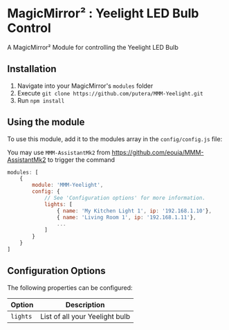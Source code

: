 # MagicMirror² : Yeelight LED Bulb Control
A MagicMirror² Module for controlling the Yeelight LED Bulb

## Installation
1. Navigate into your MagicMirror's `modules` folder
2. Execute `git clone https://github.com/putera/MMM-Yeelight.git`
3. Run `npm install`

## Using the module
To use this module, add it to the modules array in the `config/config.js` file:

You may use `MMM-AssistantMk2` from https://github.com/eouia/MMM-AssistantMk2 to trigger the command

```javascript
modules: [
    {
        module: 'MMM-Yeelight',
        config: {
            // See 'Configuration options' for more information.
            lights: [
            	{ name: 'My Kitchen Light 1', ip: '192.168.1.10'},
            	{ name: 'Living Room 1', ip: '192.168.1.11'},
            	...
            ]
        }
    }
]
```

## Configuration Options
The following properties can be configured:

| **Option** | **Description** |
| --- | --- |
| `lights` | List of all your Yeelight bulb |
